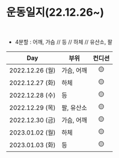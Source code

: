 # 운동일지(22.12.26~)

​    

- 4분할 : 어깨, 가슴 // 등 // 하체 // 유산소, 팔

| Day             | 부위       | 컨디션 |
| --------------- | ---------- | :----: |
| 2022.12.26 (월) | 가슴, 어깨 |   🟡    |
| 2022.12.27 (화) | 하체       |   🟡    |
| 2022.12.28 (수) | 등         |   🟡    |
| 2022.12.29 (목) | 팔, 유산소 |   🟡    |
| 2022.12.30 (금) | 가슴, 어깨 |   🟡    |
| 2023.01.02 (월) | 하체       |   🟡    |
| 2023.01.03 (화) | 등         |   🟡    |